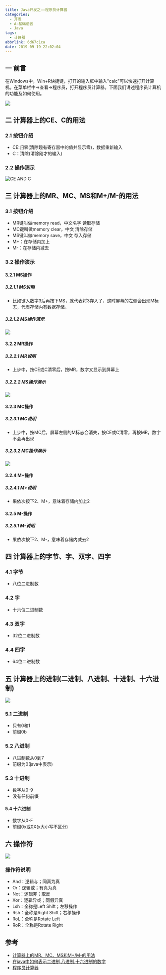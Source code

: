 ```yaml
---
title: Java开发之——程序员计算器
categories:
  - 开发
  - A-基础语言
  - Java
tags:
  - 计算器
abbrlink: 6d67c1ca
date: 2019-09-19 22:02:04
---
```

## 一 前言
在Windows中，Win+R快捷键，打开的输入框中输入"calc"可以快速打开计算机。在菜单栏中->查看->程序员，打开程序员计算器。下面我们讲述程序员计算机的功能及如何使用。  

![][1]

<!--more-->

## 二 计算器上的CE、C的用法

### 2.1 按钮介绍
* CE:归零(清除现有寄存器中的值并显示零)，数据重新输入
* C：清除(清除刚才的输入)

### 2.2 操作演示
![CE AND C][2]

## 三 计算器上的MR、MC、MS和M+/M-的用法

### 3.1 按钮介绍
* MR键叫做memory read，中文名字 读取存储
* MC键叫做memory clear，中文 清除存储
* MS键叫做memory save，中文 存入存储
* M+：在存储内加上
* M-：在存储内减去

### 3.2 操作演示
#### 3.2.1 MS操作
##### 3.2.1.1 MS说明
* 比如键入数字3后再按下MS，就代表将3存入了，这时屏幕的左侧会出现M标志，代表存储内有数据存储。

##### 3.2.1.2 MS操作演示
![][3]

#### 3.2.2 MR操作
##### 3.2.2.1 MR说明
* 上步中，按CE或C清零后，按MR，数字又显示到屏幕上

##### 3.2.2.2 MS操作演示
![][4]

#### 3.2.3 MC操作
##### 3.2.3.1 MC说明
* 上步中，按MC后，屏幕左侧的M标志会消失，按CE或C清零，再按MR，数字不会再出现

##### 3.2.3.2 MC操作演示
![][5]

#### 3.2.4 M+操作
##### 3.2.4.1 M+说明
* 果依次按下2、M+，意味着存储内加上2

#### 3.2.5 M-操作
##### 3.2.5.1 M-说明
* 果依次按下2、M-，意味着存储内减去2


## 四 计算器上的字节、字、双字、四字
### 4.1 字节
* 八位二进制数

### 4.2 字
* 十六位二进制数

### 4.3 双字
* 32位二进制数

### 4.4 四字
* 64位二进制数


## 五 计算器上的进制(二进制、八进制、十进制、十六进制)
![][6]
### 5.1 二进制
* 只有0和1
* 前缀0b

### 5.2 八进制
* 八进制数从0到7
* 前缀为0(java中表示)

### 5.3 十进制
* 数字从0-9
* 没有任何前缀

#### 5.4 十六进制
* 数字从0-F
* 前缀0x或0X(x大小写不区分)

## 六 操作符
![][7]
### 操作符说明
* And：逻辑与；同真为真
* Or：逻辑或；有真为真
* Not：逻辑非；取反
* Xor：逻辑异或；同假异真
* Lsh：全称是Left Shift；左移操作
* Rsh：全称是Right Shift；右移操作
* RoL：全称是Rotate Left
* RoR：全称是Rotate Right

## 参考
* [计算器上的MR、MC、MS和M+/M-的用法][20]
* [在java中如何表示二进制,八进制,十六进制的数字][21]
* [程序员计算器][22]


[1]: https://cdn.staticaly.com/gh/PGzxc/CDN/master/blog-image/java-calc-program.png
[2]: https://cdn.staticaly.com/gh/PGzxc/CDN/master/blog-image/java-calc-ce-c.gif
[3]: https://cdn.staticaly.com/gh/PGzxc/CDN/master/blog-image/java-calc-ms.gif
[4]: https://cdn.staticaly.com/gh/PGzxc/CDN/master/blog-image/java-calc-mr.gif
[5]: https://cdn.staticaly.com/gh/PGzxc/CDN/master/blog-image/java-calc-mc.gif
[6]: https://cdn.staticaly.com/gh/PGzxc/CDN/master/blog-image/java-calc-binary.png
[7]: https://cdn.staticaly.com/gh/PGzxc/CDN/master/blog-image/java-calc-operator.png


[20]: https://jingyan.baidu.com/article/b87fe19e72f7b35219356851.html
[21]: https://jingyan.baidu.com/article/17bd8e527d045185ab2bb831.html
[22]: https://blog.csdn.net/komtao520/article/details/86546609

